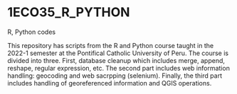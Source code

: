 # 1ECO35_R_PYTHON
R, Python codes 

This repository has scripts from the R and Python course taught in the 2022-1 semester at the Pontifical Catholic University of Peru. The course is divided into three. First, database cleanup which includes merge, append, reshape, regular expression, etc. The second part includes web information handling: geocoding and web sacrpping (selenium). Finally, the third part includes handling of georeferenced information and QGIS operations.
